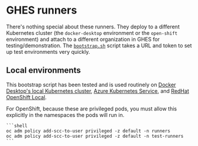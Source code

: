 # GHES runners

There's nothing special about these runners.  They deploy to a different Kubernetes cluster (the `docker-desktop` environment or the `open-shift` environment) and attach to a different organization in GHES for testing/demonstration.  The [`bootstrap.sh`](bootstrap.sh) script takes a URL and token to set up test environments very quickly.

## Local environments

This bootstrap script has been tested and is used routinely on [Docker Desktop's local Kubernetes cluster](https://docs.docker.com/desktop/kubernetes/), [Azure Kubernetes Service](https://azure.microsoft.com/en-us/products/kubernetes-service/#overview), and [RedHat OpenShift Local](https://access.redhat.com/documentation/en-us/red_hat_openshift_local).

For OpenShift, because these are privileged pods, you must allow this explicitly in the namespaces the pods will run in.

    ```shell
    oc adm policy add-scc-to-user privileged -z default -n runners
    oc adm policy add-scc-to-user privileged -z default -n test-runners
    ```
